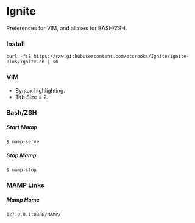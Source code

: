 # Ignite
Preferences for VIM, and aliases for BASH/ZSH.

### Install  
    curl -fsS https://raw.githubusercontent.com/btcrooks/Ignite/ignite-plus/ignite.sh | sh

### VIM
* Syntax highlighting.  
* Tab Size = 2.  

### Bash/ZSH  
##### Start Mamp
    $ mamp-serve    
##### Stop Mamp
    $ mamp-stop  

### MAMP Links 
##### Mamp Home
    127.0.0.1:8888/MAMP/
